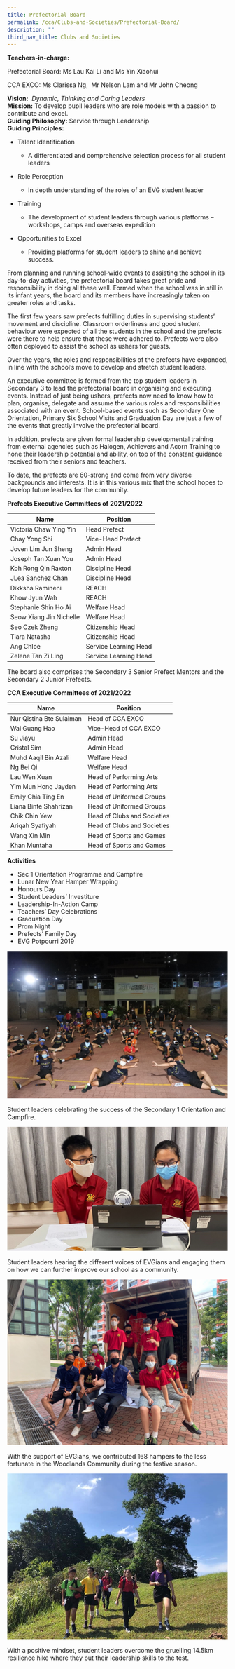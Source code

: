 ```yaml
---
title: Prefectorial Board
permalink: /cca/Clubs-and-Societies/Prefectorial-Board/
description: ""
third_nav_title: Clubs and Societies
---
```

**Teachers-in-charge:**

Prefectorial Board: Ms Lau Kai Li and Ms Yin Xiaohui

CCA EXCO: Ms Clarissa Ng,  Mr Nelson Lam and Mr John Cheong

**Vision:**  _Dynamic, Thinking and Caring Leaders_  
**Mission:** To develop pupil leaders who are role models with a passion to contribute and excel.  
**Guiding Philosophy:** Service through Leadership  
**Guiding Principles:**

*   Talent Identification
    *   A differentiated and comprehensive selection process for all student leaders

*   Role Perception
    *   In depth understanding of the roles of an EVG student leader

*   Training
    *   The development of student leaders through various platforms – workshops, camps and overseas expedition

*   Opportunities to Excel
    *   Providing platforms for student leaders to shine and achieve success.

From planning and running school-wide events to assisting the school in its day-to-day activities, the prefectorial board takes great pride and responsibility in doing all these well. Formed when the school was in still in its infant years, the board and its members have increasingly taken on greater roles and tasks.

The first few years saw prefects fulfilling duties in supervising students’ movement and discipline. Classroom orderliness and good student behaviour were expected of all the students in the school and the prefects were there to help ensure that these were adhered to. Prefects were also often deployed to assist the school as ushers for guests.

Over the years, the roles and responsibilities of the prefects have expanded, in line with the school’s move to develop and stretch student leaders.

An executive committee is formed from the top student leaders in Secondary 3 to lead the prefectorial board in organising and executing events. Instead of just being ushers, prefects now need to know how to plan, organise, delegate and assume the various roles and responsibilities associated with an event. School-based events such as Secondary One Orientation, Primary Six School Visits and Graduation Day are just a few of the events that greatly involve the prefectorial board.

In addition, prefects are given formal leadership developmental training from external agencies such as Halogen, Achievers and Acorn Training to hone their leadership potential and ability, on top of the constant guidance received from their seniors and teachers.

To date, the prefects are 60-strong and come from very diverse backgrounds and interests. It is in this various mix that the school hopes to develop future leaders for the community.

**Prefects Executive Committees of 2021/2022**

| Name                    | Position              |
|-------------------------|-----------------------|
| Victoria Chaw Ying Yin  | Head Prefect          |
| Chay Yong Shi           | Vice-Head Prefect     |
| Joven Lim Jun Sheng     | Admin Head            |
| Joseph Tan Xuan You     | Admin Head            |
| Koh Rong Qin Raxton     | Discipline Head       |
| JLea Sanchez Chan       | Discipline Head       |
| Dikksha Ramineni        | REACH                 |
| Khow Jyun Wah           | REACH                 |
| Stephanie Shin Ho Ai    | Welfare Head          |
| Seow Xiang Jin Nichelle | Welfare Head          |
| Seo Czek Zheng          | Citizenship Head      |
| Tiara Natasha           | Citizenship Head      |
| Ang Chloe               | Service Learning Head |
| Zelene Tan Zi Ling      | Service Learning Head |

The board also comprises the Secondary 3 Senior Prefect Mentors and the Secondary 2 Junior Prefects.

**CCA Executive Committees of 2021/2022**

| Name                     | Position                    |
|--------------------------|-----------------------------|
| Nur Qistina Bte Sulaiman | Head of CCA EXCO            |
| Wai Guang Hao            | Vice-Head of CCA EXCO       |
| Su Jiayu                 | Admin Head                  |
| Cristal Sim              | Admin Head                  |
| Muhd Aaqil Bin Azali     | Welfare Head                |
| Ng Bei Qi                | Welfare Head                |
| Lau Wen Xuan             | Head of Performing Arts     |
| Yim Mun Hong Jayden      | Head of Performing Arts     |
| Emily Chia Ting En       | Head of Uniformed Groups    |
| Liana Binte Shahrizan    | Head of Uniformed Groups    |
| Chik Chin Yew            | Head of Clubs and Societies |
| Ariqah Syafiyah          | Head of Clubs and Societies |
| Wang Xin Min             | Head of Sports and Games    |
| Khan Muntaha             | Head of Sports and Games    |

**Activities**

*   Sec 1 Orientation Programme and Campfire
*   Lunar New Year Hamper Wrapping
*   Honours Day
*   Student Leaders’ Investiture
*   Leadership-In-Action Camp
*   Teachers’ Day Celebrations
*   Graduation Day
*   Prom Night
*   Prefects’ Family Day
*   EVG Potpourri 2019

![](/images/Our%20Curriculum/CCA/Clubs%20and%20Societies/Prefectorial%20Board/P1.jpg)

Student leaders celebrating the success of the Secondary 1 Orientation and Campfire.

![](/images/Our%20Curriculum/CCA/Clubs%20and%20Societies/Prefectorial%20Board/P2.jpg)


Student leaders hearing the different voices of EVGians and engaging them on how we can further improve our school as a community.

![](/images/Our%20Curriculum/CCA/Clubs%20and%20Societies/Prefectorial%20Board/P3.jpg)


With the support of EVGians, we contributed 168 hampers to the less fortunate in the Woodlands Community during the festive season.

![](/images/Our%20Curriculum/CCA/Clubs%20and%20Societies/Prefectorial%20Board/P4.jpg)


With a positive mindset, student leaders overcome the gruelling 14.5km resilience hike where they put their leadership skills to the test.
